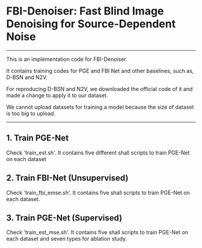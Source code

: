 # FBI-Denoiser: Fast Blind Image Denoising for Source-Dependent Noise

------

This is an implementation code for FBI-Denoiser.

It contains training codes for PGE and FBI Net and other baselines, such as, D-BSN and N2V.

For reproducing D-BSN and N2V, we downloaded the official code of it and made a change to apply it to our dataset.

We cannot upload datasets for training a model because the size of dataset is too big to upload.

------

## 1. Train PGE-Net

Check 'train_est.sh'. It contains five different shall scripts to train PGE-Net on each dataset

## 2. Train FBI-Net (Unsupervised)

Check 'train_fbi_emse.sh'. It contains five shall scripts to train PGE-Net on each dataset.

## 3. Train PGE-Net (Supervised)

Check 'train_est_mse.sh'. It contains five shall scripts to train PGE-Net on each dataset and seven types for ablation study.

